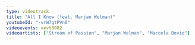 ```yaml
---
type: videotrack
title: "All I Know (feat. Marjan Welman)"
youtubeId: "-vrW7gtPVn0"
videoevents: vevt0002
videoartists: ["Stream of Passion", "Marjan Welman", "Marcela Bovio"]
---
```

